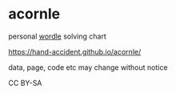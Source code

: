 # acornle
personal [wordle](https://www.powerlanguage.co.uk/wordle/) solving chart

https://hand-accident.github.io/acornle/

data, page, code etc may change without notice

CC BY-SA
